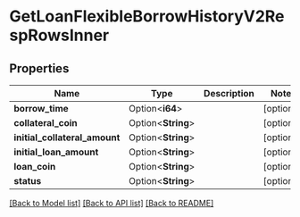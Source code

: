 # GetLoanFlexibleBorrowHistoryV2RespRowsInner

## Properties

Name | Type | Description | Notes
------------ | ------------- | ------------- | -------------
**borrow_time** | Option<**i64**> |  | [optional]
**collateral_coin** | Option<**String**> |  | [optional]
**initial_collateral_amount** | Option<**String**> |  | [optional]
**initial_loan_amount** | Option<**String**> |  | [optional]
**loan_coin** | Option<**String**> |  | [optional]
**status** | Option<**String**> |  | [optional]

[[Back to Model list]](../README.md#documentation-for-models) [[Back to API list]](../README.md#documentation-for-api-endpoints) [[Back to README]](../README.md)


